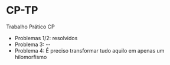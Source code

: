 # CP-TP
Trabalho Prático CP

- Problemas 1/2: resolvidos
- Problema 3: --
- Problema 4: É preciso transformar tudo aquilo em apenas um hilomorfismo
